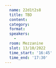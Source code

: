 ```yaml
---
  name: 22d1t2s8
  title: TBD
  content:
  category: 
  format: 
  speakers: 
    - 
  room: Mezzanine
  slot: 13/10/2022
  time_start: '16:45'
  time_end: '17:30'
---
```


